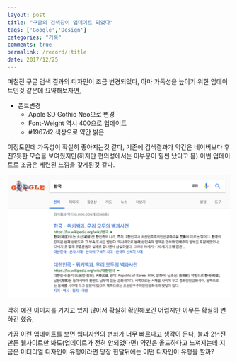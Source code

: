```yaml
---
layout: post
title: "구글의 검색창이 업데이트 되었다"
tags: ['Google','Design']
categories: "기록"
comments: true
permalink: /record/:title
date: 2017/12/25
---
```

며칠전 구글 검색 결과의 디자인이 조금 변경되었다, 아마 가독성을 높이기 위한 업데이트인것 같은데 요약해보자면,

* 폰트변경
    * Apple SD Gothic Neo으로 변경
    * Font-Weight 역시 400으로 업데이트
    * #1967d2 색상으로 약간 밝은

이정도인데 가독성이 확실히 좋아지는것 같다, 기존에 검색결과가 약간은 네이버보다 후진?듯한 모습을 보여줬지만(하지만 편의성에서는 이부분이 훨씬 났다고 봄) 이번 업데이트로 조금은 세련된 느낌을 갖게된것 같다.

![google-serach-result](./assets/img/blog/google-serach.png)

딱히 예전 이미지를 가지고 있지 않아서 확실히 확인해보긴 어렵지만 아무튼 확실히 변하긴 했음,

가끔 이런 업데이트를 보면 웹디자인의 변화가 너무 빠르다고 생각이 든다, 불과 2년전 만든 웹사이트만 봐도(업데이트가 전혀 안되었다면) 약간은 올드하다고 느껴지는데 지금은 머터리얼 디자인이 유행이라면 당장 한달뒤에는 어떤 디자인이 유행을 할까?


